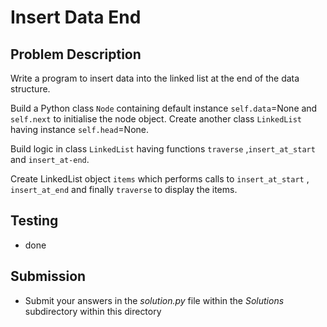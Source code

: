 #  Insert Data End 

## Problem Description
Write a program to insert data into the linked list at the end of the data structure. 

Build a Python class `Node` containing default instance `self.data`=None  and `self.next` to initialise the node object.
Create another class `LinkedList` having instance `self.head`=None.

Build logic in class `LinkedList` having  functions  `traverse` ,`insert_at_start` and `insert_at-end`.

Create LinkedList object `items` which performs calls to `insert_at_start` , `insert_at_end` and finally `traverse` to display the items. 


## Testing
* done

## Submission
* Submit your answers in the *solution.py* file within the *Solutions* subdirectory within this directory
